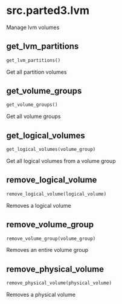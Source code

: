 <h1 id="src.parted3.lvm">src.parted3.lvm</h1>

Manage lvm volumes
<h2 id="src.parted3.lvm.get_lvm_partitions">get_lvm_partitions</h2>

```python
get_lvm_partitions()
```
Get all partition volumes
<h2 id="src.parted3.lvm.get_volume_groups">get_volume_groups</h2>

```python
get_volume_groups()
```
Get all volume groups
<h2 id="src.parted3.lvm.get_logical_volumes">get_logical_volumes</h2>

```python
get_logical_volumes(volume_group)
```
Get all logical volumes from a volume group
<h2 id="src.parted3.lvm.remove_logical_volume">remove_logical_volume</h2>

```python
remove_logical_volume(logical_volume)
```
Removes a logical volume
<h2 id="src.parted3.lvm.remove_volume_group">remove_volume_group</h2>

```python
remove_volume_group(volume_group)
```
Removes an entire volume group
<h2 id="src.parted3.lvm.remove_physical_volume">remove_physical_volume</h2>

```python
remove_physical_volume(physical_volume)
```
Removes a physical volume
